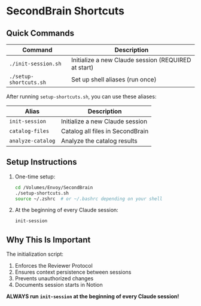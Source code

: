 # SecondBrain Shortcuts

## Quick Commands

| Command | Description |
|---------|-------------|
| `./init-session.sh` | Initialize a new Claude session (REQUIRED at start) |
| `./setup-shortcuts.sh` | Set up shell aliases (run once) |

After running `setup-shortcuts.sh`, you can use these aliases:

| Alias | Description |
|-------|-------------|
| `init-session` | Initialize a new Claude session |
| `catalog-files` | Catalog all files in SecondBrain |
| `analyze-catalog` | Analyze the catalog results |

## Setup Instructions

1. One-time setup:
   ```bash
   cd /Volumes/Envoy/SecondBrain
   ./setup-shortcuts.sh
   source ~/.zshrc  # or ~/.bashrc depending on your shell
   ```

2. At the beginning of every Claude session:
   ```bash
   init-session
   ```

## Why This Is Important

The initialization script:
1. Enforces the Reviewer Protocol
2. Ensures context persistence between sessions
3. Prevents unauthorized changes
4. Documents session starts in Notion

**ALWAYS run `init-session` at the beginning of every Claude session!**